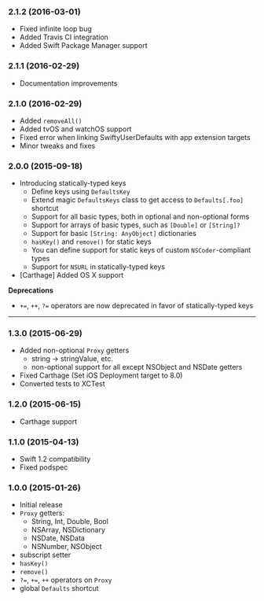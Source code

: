 ### 2.1.2 (2016-03-01)

- Fixed infinite loop bug
- Added Travis CI integration
- Added Swift Package Manager support

### 2.1.1 (2016-02-29)

- Documentation improvements

### 2.1.0 (2016-02-29)

- Added `removeAll()`
- Added tvOS and watchOS support
- Fixed error when linking SwiftyUserDefaults with app extension targets
- Minor tweaks and fixes

### 2.0.0 (2015-09-18)

- Introducing statically-typed keys
    * Define keys using `DefaultsKey`
    * Extend magic `DefaultsKeys` class to get access to `Defaults[.foo]` shortcut
    * Support for all basic types, both in optional and non-optional forms
    * Support for arrays of basic types, such as `[Double]` or `[String]?`
    * Support for basic `[String: AnyObject]` dictionaries
    * `hasKey()` and `remove()` for static keys
    * You can define support for static keys of custom `NSCoder`-compliant types
    * Support for `NSURL` in statically-typed keys
- [Carthage] Added OS X support

**Deprecations**

- `+=`, `++`, `?=` operators are now deprecated in favor of statically-typed keys

* * *

### 1.3.0 (2015-06-29)

- Added non-optional `Proxy` getters
    * string -> stringValue, etc.
    * non-optional support for all except NSObject and NSDate getters
- Fixed Carthage (Set iOS Deployment target to 8.0)
- Converted tests to XCTest

### 1.2.0 (2015-06-15)

- Carthage support

### 1.1.0 (2015-04-13)

- Swift 1.2 compatibility
- Fixed podspec

### 1.0.0 (2015-01-26)

- Initial release
- `Proxy` getters:
    * String, Int, Double, Bool
    * NSArray, NSDictionary
    * NSDate, NSData
    * NSNumber, NSObject
- subscript setter
- `hasKey()`
- `remove()`
- `?=`, `+=`, `++` operators on `Proxy`
- global `Defaults` shortcut
